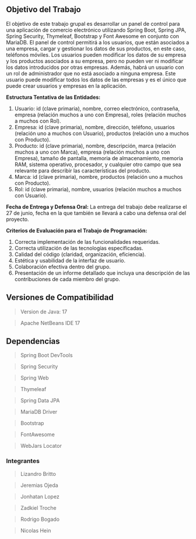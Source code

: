 ## Objetivo del Trabajo 
El objetivo de este trabajo grupal es desarrollar un panel de control para una aplicación de comercio electrónico utilizando Spring Boot, Spring JPA, Spring Security, Thymeleaf, Bootstrap y Font Awesome en conjunto con MariaDB. 
El panel de control permitirá a los usuarios, que están asociados a una empresa, cargar y gestionar los datos de sus productos, en este caso, teléfonos móviles. Los usuarios pueden modificar los datos de su empresa y los productos asociados a su empresa, pero no pueden ver ni modificar los datos introducidos por otras empresas. 
Además, habrá un usuario con un rol de administrador que no está asociado a ninguna empresa. Este usuario puede modificar todos los datos de las empresas y es el único que puede crear usuarios y empresas en la aplicación.

**Estructura Tentativa de las Entidades:**
1. Usuario: id (clave primaria), nombre, correo electrónico, contraseña, empresa (relación muchos a uno con Empresa), roles (relación muchos a muchos con Rol).
2. Empresa: id (clave primaria), nombre, dirección, teléfono, usuarios (relación uno a muchos con Usuario), productos (relación uno a muchos con Producto).
3. Producto: id (clave primaria), nombre, descripción, marca (relación muchos a uno con Marca), empresa (relación muchos a uno con Empresa), tamaño de pantalla, memoria de almacenamiento, memoria RAM, sistema operativo, procesador, y cualquier otro campo que sea relevante para describir las características del producto.
4. Marca: id (clave primaria), nombre, productos (relación uno a muchos con Producto).
5. Rol: id (clave primaria), nombre, usuarios (relación muchos a muchos con Usuario).

**Fecha de Entrega y Defensa Oral:** 
La entrega del trabajo debe realizarse el 27 de junio, fecha en la que también se llevará a cabo una defensa oral del proyecto.

**Criterios de Evaluación para el Trabajo de Programación:**
1. Correcta implementación de las funcionalidades requeridas.
2. Correcta utilización de las tecnologías especificadas.
3. Calidad del código (claridad, organización, eficiencia).
4. Estética y usabilidad de la interfaz de usuario.
5. Colaboración efectiva dentro del grupo.
6. Presentación de un informe detallado que incluya una descripción de las contribuciones de cada miembro del grupo.

## Versiones de Compatibilidad
> Version de Java: 17

> Apache NetBeans IDE 17

## Dependencias
> Spring Boot DevTools

> Spring Security

> Spring Web

> Thymeleaf

> Spring Data JPA

> MariaDB Driver

> Bootstrap

> FontAwesome

> WebJars Locator

### Integrantes
> Lizandro Britto

> Jeremias Ojeda

> Jonhatan Lopez

> Zadkiel Troche

> Rodrigo Bogado

> Nicolas Hein
